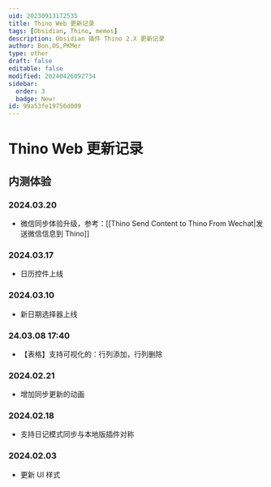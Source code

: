 ```yaml
---
uid: 20230913172535
title: Thino Web 更新记录
tags: [Obsidian, Thino, memos]
description: Obsidian 插件 Thino 2.X 更新记录
author: Bon,OS,PKMer
type: other
draft: false
editable: false
modified: 20240426092734
sidebar:
  order: 3
  badge: New!
id: 99a53fe19756d009
---
```


# Thino Web 更新记录

## 内测体验

### 2024.03.20

- 微信同步体验升级，参考：[[Thino Send Content to Thino From Wechat|发送微信信息到 Thino]]

### 2024.03.17

- 日历控件上线

### 2024.03.10

- 新日期选择器上线

### 24.03.08 17:40

- 【表格】支持可视化的：行列添加，行列删除

### 2024.02.21

- 增加同步更新的动画

### 2024.02.18

- 支持日记模式同步与本地版插件对称

### 2024.02.03

- 更新 UI 样式